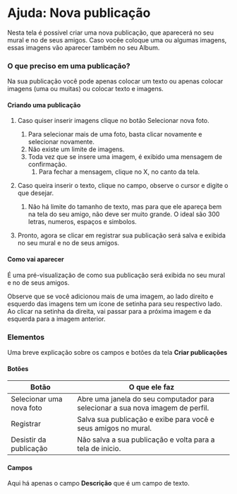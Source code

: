 # Ajuda: Nova publicação

Nesta tela é possivel criar uma nova publicação, que aparecerá no seu mural e no de seus amigos.
Caso vocêe coloque uma ou algumas imagens, essas imagens vão aparecer também no seu Album.

### O que preciso em uma publicação?

Na sua publicação você pode apenas colocar um texto ou apenas colocar imagens (uma ou muitas) ou colocar texto e imagens.

#### Criando uma publicação

1. Caso quiser inserir imagens clique no botão Selecionar nova foto.
   1. Para selecionar mais de uma foto, basta clicar novamente e selecionar novamente.
   2. Não existe um limite de imagens.
   3. Toda vez que se insere uma imagem, é exibido uma mensagem de confirmação.
      1. Para fechar a mensagem, clique no X, no canto da tela.


2. Caso queira inserir o texto, clique no campo, observe o cursor e digite o que desejar.
   1. Não há limite do tamanho de texto, mas para que ele apareça bem na tela do seu amigo, não deve ser muito grande. O ideal são 300 letras, numeros, espaços e simbolos.


3. Pronto, agora se clicar em registrar sua publicação será salva e exibida no seu mural e no de seus amigos.

#### Como vai aparecer

É uma pré-visualização de como sua publicação será exibida no seu mural e no de seus amigos.

Observe que se você adicionou mais de uma imagem, ao lado direito e esquerdo das imagens tem um ícone de setinha para seu respectivo lado.
Ao clicar na setinha da direita, vai passar para a próxima imagem e da esquerda para a imagem anterior.

### Elementos

Uma breve explicação sobre os campos e botões da tela **Criar publicações**

#### Botões

| Botão                    | O que ele faz                                                                  |
|--------------------------|--------------------------------------------------------------------------------|
| Selecionar uma nova foto | Abre uma janela do seu computador para selecionar a sua nova imagem de perfil. |
| Registrar                | Salva sua publicação e exibe para você e seus amigos no mural.                 |
| Desistir da publicação   | Não salva a sua publicação e volta para a tela de inicio.                      |

#### Campos

Aqui há apenas o campo **Descrição** que é um campo de texto.

